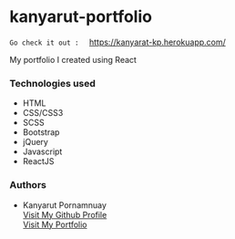 # kanyarut-portfolio

`Go check it out :  ` https://kanyarat-kp.herokuapp.com/

My portfolio I created using React

### Technologies used
- HTML
- CSS/CSS3
- SCSS
- Bootstrap
- jQuery
- Javascript
- ReactJS

### Authors
  - Kanyarut Pornamnuay
  <br><a target="_blank" rel="nofollow" href="https://github.com/benbaba2525">Visit My Github Profile</a>
  <br><a target="_blank" rel="nofollow" href="https://www.kanyarut.me/">Visit My Portfolio</a>


